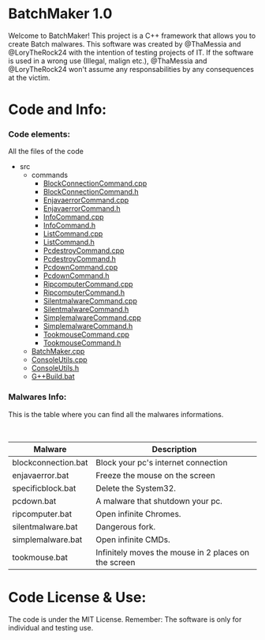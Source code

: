 # BatchMaker 1.0
Welcome to BatchMaker! This project is a C++ framework that allows you to create Batch malwares. This software was created by @ThaMessia and @LoryTheRock24 with the intention of testing projects of IT. If the software is used in a wrong use (Illegal, malign etc.), @ThaMessia and @LoryTheRock24 won't assume any responsabilities by any consequences at the victim.

# Code and Info:
### Code elements:
All the files of the code

* src
    * commands
        * [BlockConnectionCommand.cpp](https://github.com/ThaMessia/BatchMaker/blob/main/src/commands/BlockconnectionCommand.cpp)
        * [BlockConnectionCommand.h](https://github.com/ThaMessia/BatchMaker/blob/main/src/commands/BlockconnectionCommand.h)
        * [EnjavaerrorCommand.cpp](https://github.com/ThaMessia/BatchMaker/blob/main/src/commands/EnjavaerrorCommand.cpp)
        * [EnjavaerrorCommand.h](https://github.com/ThaMessia/BatchMaker/blob/main/src/commands/EnjavaerrorCommand.h)
        * [InfoCommand.cpp](https://github.com/ThaMessia/BatchMaker/blob/main/src/commands/InfoCommand.cpp)
        * [InfoCommand.h](https://github.com/ThaMessia/BatchMaker/blob/main/src/commands/InfoCommand.h)
        * [ListCommand.cpp](https://github.com/ThaMessia/BatchMaker/blob/main/src/commands/ListCommand.cpp)
        * [ListCommand.h](https://github.com/ThaMessia/BatchMaker/blob/main/src/commands/ListCommand.h)
        * [PcdestroyCommand.cpp](https://github.com/ThaMessia/BatchMaker/blob/main/src/commands/PcdestroyCommand.cpp)
        * [PcdestroyCommand.h](https://github.com/ThaMessia/BatchMaker/blob/main/src/commands/PcdestroyCommand.h)
        * [PcdownCommand.cpp](https://github.com/ThaMessia/BatchMaker/blob/main/src/commands/PcdownCommand.cpp)
        * [PcdownCommand.h](https://github.com/ThaMessia/BatchMaker/blob/main/src/commands/PcdownCommand.h)
        * [RipcomputerCommand.cpp](https://github.com/ThaMessia/BatchMaker/blob/main/src/commands/RipcomputerCommand.cpp)
        * [RipcomputerCommand.h](https://github.com/ThaMessia/BatchMaker/blob/main/src/commands/RipcomputerCommand.h)
        * [SilentmalwareCommand.cpp](https://github.com/ThaMessia/BatchMaker/blob/main/src/commands/SilentmalwareCommand.cpp)
        * [SilentmalwareCommand.h](https://github.com/ThaMessia/BatchMaker/blob/main/src/commands/SilentmalwareCommand.h)
        * [SimplemalwareCommand.cpp](https://github.com/ThaMessia/BatchMaker/blob/main/src/commands/SimplemalwareCommand.cpp)
        * [SimplemalwareCommand.h](https://github.com/ThaMessia/BatchMaker/blob/main/src/commands/SimplemalwareCommand.h)
        * [TookmouseCommand.cpp](https://github.com/ThaMessia/BatchMaker/blob/main/src/commands/TookmouseCommand.cpp)
        * [TookmouseCommand.h](https://github.com/ThaMessia/BatchMaker/blob/main/src/commands/TookmouseCommand.h)
    * [BatchMaker.cpp](https://github.com/ThaMessia/BatchMaker/blob/main/src/BatchMaker.cpp)
    * [ConsoleUtils.cpp](https://github.com/ThaMessia/BatchMaker/blob/main/src/ConsoleUtils.cpp)
    * [ConsoleUtils.h](https://github.com/ThaMessia/BatchMaker/blob/main/src/ConsoleUtils.h)
    * [G++Build.bat](https://github.com/ThaMessia/BatchMaker/blob/main/src/G%2B%2BBuild.bat)

### Malwares Info:
This is the table where you can find all the malwares informations.

<br>

Malware | Description
------------ | -------------
blockconnection.bat | Block your pc's internet connection
enjavaerror.bat | Freeze the mouse on the screen
specificblock.bat | Delete the System32.
pcdown.bat | A malware that shutdown your pc.
ripcomputer.bat | Open infinite Chromes.
silentmalware.bat | Dangerous fork.
simplemalware.bat | Open infinite CMDs.
tookmouse.bat | Infinitely moves the mouse in 2 places on the screen

# Code License & Use:
The code is under the MIT License. Remember: The software is only for individual and testing use.
